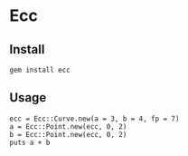 # Ecc

## Install

```
gem install ecc
```

## Usage


```
ecc = Ecc::Curve.new(a = 3, b = 4, fp = 7)
a = Ecc::Point.new(ecc, 0, 2)
b = Ecc::Point.new(ecc, 0, 2)
puts a + b
```
